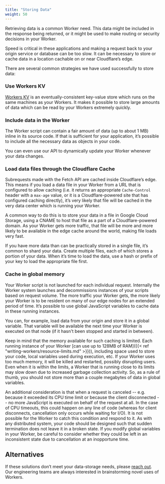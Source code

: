 ```yaml
---
title: "Storing Data"
weight: 50
---
```


Retrieving data is a common Worker need. This data might be included in the response being
returned, or it might be used to make routing or security decisions in your Worker.

Speed is critical in these applications and making a request back to your origin service or
database can be too slow. It can be necessary to store or cache data in a location cachable on or
near Cloudflare’s edge.

There are several common strategies we have used successfully to store data:

### Use Workers KV

[Workers KV](/kv/) is an eventually-consistent key-value store which runs on the same machines as
your Workers. It makes it possible to store large amounts of data which can be read by your
Workers extremely quickly.

### Include data in the Worker

The Worker script can contain a fair amount of data (up to about 1 MB) inline in its source code.
If that is sufficient for your application, it’s possible to include all the necessary data as
objects in your code.

You can even use our API to dynamically update your Worker whenever your data changes.

### Load data files through the Cloudflare Cache

Subrequests made with the Fetch API are cached inside Cloudflare’s edge. This
means if you load a data file in your Worker from a URL that is configured to allow
caching (i.e. it returns an appropriate `Cache-Control` header with a `max-age` value, or it is a
Cloudflare-powered site that has configured caching directly), it’s very likely that file will be
cached in the very data center which is running your Worker.

A common way to do this is to store your data in a file in Google Cloud Storage, using a CNAME to host that
file as a part of a Cloudflare-powered domain. As your Worker gets more traffic, that file will be more and more
likely to be available in the edge cache around the world, making file loads very fast.

If you have more data than can be practically stored in a single file, it’s common to shard your data. Create multiple
files, each of which stores a portion of your data. When it’s time to load the data, use a hash or prefix of your key
to load the appropriate file first.

### Cache in global memory

Your Worker script is not launched for each individual request. Internally the Worker system
launches and decommissions instances of your scripts based on request volume. The more traffic
your Worker gets, the more likely your Worker is to be resident on many of our edge nodes for an extended period of time. It’s possible
to use global JavaScript variables to cache data in these running instances.

You can, for example, load data from your origin and store it in a global variable. That variable will be available
the next time your Worker is executed on that node (if it hasn't been stopped and started in between).

Keep in mind that the memory available for such caching is limited. Each running instance of your
Worker [can use up to 128MB of RAM]({{< ref "writing-workers/resource-limits.md" >}})), including
space used to store your code, local variables used during execution, etc. If your Worker uses too
much memory, it will be killed and restarted, possibly disrupting users. Even when it is within the
limits, a Worker that is running close to its limits may slow down due to increased garbage
collection activity. So, as a rule of thumb, you should not store more than a couple megabytes of
data in global variables.

An additional consideration is that when a request is canceled -- e.g. because it
exceeded its CPU time limit or because the client disconnected -- no more JavaScript is executed on
behalf of the request at all. In the case of CPU timeouts, this could happen on any line of code
(whereas for client disconnects, cancellation only occurs while waiting for I/O). It is not possible
for the Worker to catch this condition and respond to it. As with any distributed system, your code
should be designed such that sudden termination does not leave it in a broken state. If you modify
global variables in your Worker, be careful to consider whether they could be left in an
inconsistent state due to cancellation at an inopportune time.

## Alternatives

If these solutions don’t meet your data-storage needs, please [reach out](https://community.cloudflare.com/c/developers/workers).
Our engineering teams are always interested in brainstorming novel uses of Workers.
